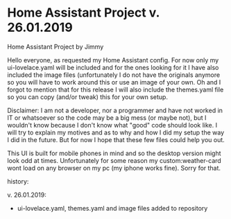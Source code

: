 # Home Assistant Project v. 26.01.2019
Home Assistant Project by Jimmy

Hello everyone, as requested my Home Assistant config.
For now only my ui-lovelace.yaml will be included and
for the ones looking for it I have also included the 
image files (unfortunately I do not have the originals
anymore so you will have to work around this or use an
image of your own. Oh and I forgot to mention that for
this release I will also include the themes.yaml file 
so you can copy (and/or tweak) this for your own setup.

Disclaimer: I am not a developer, nor a programmer and
have not worked in IT or whatsoever so the code may be 
a big mess (or maybe not), but I wouldn't know because
I don't know what "good" code should look like. I will
try to explain my motives and as to why and how I did
my setup the way I did in the future. But for now I 
hope that these few files could help you out.

This UI is built for mobile phones in mind and so the
desktop version might look odd at times. Unfortunately
for some reason my custom:weather-card wont load on any
browser on my pc (my iphone works fine). Sorry for that.

history:

v. 26.01.2019: 
  - ui-lovelace.yaml, themes.yaml and image files added 
    to repository
